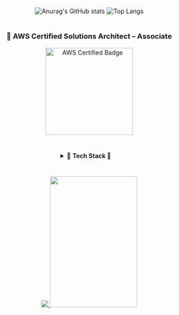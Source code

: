 

<div align="center">

<!--
[![Hits](https://hits.seeyoufarm.com/api/count/incr/badge.svg?url=https%3A%2F%2Fgithub.com%2Fi-Veni-Vidi-Vici%2Fhit-counter&count_bg=%2379C83D&title_bg=%23555555&icon=&icon_color=%23E7E7E7&title=hits&edge_flat=false)](https://hits.seeyoufarm.com)
-->
#

![Anurag's GitHub stats](https://github-readme-stats.vercel.app/api?username=i-Veni-Vidi-Vici&show_icons=true&theme=tokyonight)
![Top Langs](https://github-readme-stats.vercel.app/api/top-langs/?username=i-Veni-Vidi-Vici&layout=compact&theme=tokyonight)



</div>

# 
<div align="center">

### 🏅 AWS Certified Solutions Architect – Associate  

<a href="https://www.credly.com/badges/de02c07d-f94d-4107-80c2-848d3ad9cc65/public_url" target="_blank">
    <img src="https://github.com/user-attachments/assets/3dc1e079-7c95-41b5-ba8e-a1675188625c" alt="AWS Certified Badge" width="200">
</a>

#

<details>
<summary>🎨 <strong>Tech Stack </strong>🎨    &nbsp;&nbsp;&nbsp; </summary>


#### 🌐 Backend 🌐
![Java](https://img.shields.io/badge/Java-%23ED8B00.svg?style=flat-square&logo=openjdk&logoColor=white)
![Spring](https://img.shields.io/badge/Spring-%236DB33F.svg?style=flat-square&logo=spring&logoColor=white)
![JPA](https://img.shields.io/badge/JPA-6DB33F.svg?style=flat-square&logo=hibernate&logoColor=white)

#### 💾 Database 💾
![MySQL](https://img.shields.io/badge/MySQL-4479A1.svg?style=flat-square&logo=mysql&logoColor=white)
![Redis](https://img.shields.io/badge/Redis-%23DD0031.svg?style=flat-square&logo=redis&logoColor=white)
![PostgreSQL](https://img.shields.io/badge/PostgreSQL-%23316192.svg?style=flat-square&logo=postgresql&logoColor=white)



#### 🐳 Infrastructure 🐳
![Docker](https://img.shields.io/badge/Docker-%230db7ed.svg?style=flat-square&logo=docker&logoColor=white)
![AWS](https://img.shields.io/badge/AWS-%23232F3E.svg?style=flat-square&logo=amazon-web-services&logoColor=white)


#### 📨 Message Broker 📨
![Apache Kafka](https://img.shields.io/badge/Kafka-000.svg?style=flat-square&logo=apachekafka&logoColor=white)

#### 🔍 Search Engine 🔍
![Elasticsearch](https://img.shields.io/badge/Elasticsearch-%23005571.svg?style=flat-square&logo=elasticsearch&logoColor=white)

#### 📊 Log Analysis 📊
![Elastic Stack](https://img.shields.io/badge/Elastic_Stack-%23005571.svg?style=flat-square&logo=elastic&logoColor=white)

#### 🤖 AI Tools 🤖
![ComfyUI](https://img.shields.io/badge/ComfyUI-3178C6.svg?style=flat-square&logoColor=white)

</details>

#
<a href="https://github.com/devxb/gitanimals">
<img src="https://render.gitanimals.org/farms/{i-Veni-Vidi-Vici}"/>
</a>
<img src="https://github.com/user-attachments/assets/124afec5-7fdd-42f2-b00b-a8b2cf982691" width="200" height="300"/>
</div>
